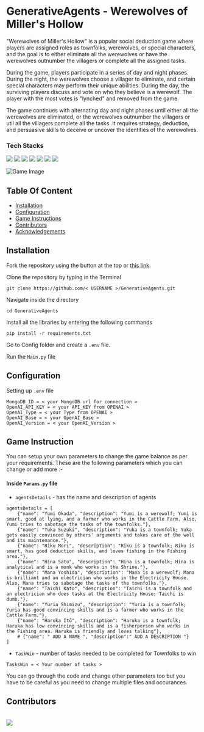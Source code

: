 # GenerativeAgents - Werewolves of Miller's Hollow

"Werewolves of Miller's Hollow" is a popular social deduction game where players are assigned roles as townfolks, werewolves, or special characters, and the goal is to either eliminate all the werewolves or have the werewolves outnumber the villagers or complete all the assigned tasks. 

During the game, players participate in a series of day and night phases. During the night, the werewolves choose a villager to eliminate, and certain special characters may perform their unique abilities. During the day, the surviving players discuss and vote on who they believe is a werewolf. The player with the most votes is "lynched" and removed from the game. 

The game continues with alternating day and night phases until either all the werewolves are eliminated, or the werewolves outnumber the villagers or util all the villagers complete all the tasks. It requires strategy, deduction, and persuasive skills to deceive or uncover the identities of the werewolves.

### Tech Stacks
![](https://img.shields.io/badge/OpenAI-412991.svg?stylee&logo=OpenAI&logoColor=white)
![](https://img.shields.io/badge/Python-3776AB.svg?stylee&logo=Python&logoColor=white)
![](https://img.shields.io/badge/PyGame-orange.svg?logo=Python&logoColor=white)
![](https://img.shields.io/badge/MongoDB-white.svg?logo=MongoDB&color=green)
![](https://img.shields.io/badge/PyTorch-db9f5e.svg?logo=PyTorch)
![](https://img.shields.io/badge/Docker-white?logo=Docker)
![](https://img.shields.io/badge/%F0%9F%A4%97-Transformers-yellow)


![Game Image](https://github.com/Mitulagr/GenerativeAgents/assets/32513766/74908d93-f860-432b-ba9d-d10b04f56963)



## Table Of Content

- [Installation](#installation)
- [Configuration](#configuration)
- [Game Instructions](#gameinstructions)
- [Contributors](#contributors)
- [Acknowledgements](#acknowledgements)


## Installation

Fork the repository using the button at the top or [this link](https://github.com/Mitulagr/GenerativeAgents/fork).

Clone the repository by typing in the Terminal
```
git clone https://github.com/< USERNAME >/GenerativeAgents.git
```

Navigate inside the directory
```
cd GenerativeAgents
```

Install all the libraries by entering the following commands

```
pip install -r requirements.txt
```

Go to Config folder and create a `.env` file.

Run the `Main.py` file


## Configuration

Setting up `.env` file

```
MongoDB_ID = < your MongoDB url for connection >
OpenAI_API_KEY = < your API_KEY from OPENAI >
OpenAI_Type = < your Type from OPENAI >
OpenAI_Base = < your OpenAI_Base >
OpenAI_Version = < your OpenAI_Version >
```

## Game Instruction

You can setup your own parameters to change the game balance as per your requirements. These are the following parameters which you can change or add more  :-

#### Inside `Params.py` file

* `agentsDetails` - has the name and description of agents

```
agentsDetails = [
    {"name": "Yumi Okada", "description": "Yumi is a werewolf; Yumi is smart, good at lying, and a farmer who works in the Cattle Farm. Also, Yumi tries to sabotage the tasks of the townfolks."},
    {"name": "Yuka Suzuki", "description": "Yuka is a townfolk; Yuka gets easily convinced by others' arguments and takes care of the well and its maintenance."},
    {"name": "Riku Mori", "description": "Riku is a townfolk; Riku is smart, has good deduction skills, and loves fishing in the Fishing area."},
    {"name": "Hina Sato", "description": "Hina is a townfolk; Hina is analytical and is a monk who works in the Shrine."},
    {"name": "Mana Yoshida", "description": "Mana is a werewolf; Mana is brilliant and an electrician who works in the Electricity House. Also, Mana tries to sabotage the tasks of the townfolks."},
    {"name": "Taichi Kato", "description": "Taichi is a townfolk and an electrician who does tasks at the Electricity House; Taichi is dumb."},
    {"name": "Yuria Shimizu", "description": "Yuria is a townfolk; Yuria has good convincing skills and is a farmer who works in the Cattle Farm."},
    {"name": "Haruka Itō", "description": "Haruka is a townfolk; Haruka has low convincing skills and is a fisherperson who works in the Fishing area. Haruka is friendly and loves talking"},
    # {"name": " ADD A NAME ", "description":" ADD A DESCRIPTION "}
]
```

* `TaskWin` - number of tasks needed to be completed for Townfolks to win

``` 
TasksWin = < Your number of tasks >
```

You can go through the code and change other parameters too but you have to be careful as you need to change multiple files and occurances.

## Contributors

<br/>

<a href="https://github.com/Mitulagr/GenerativeAgents/graphs/contributors">
  <img src="https://contrib.rocks/image?repo=Mitulagr/GenerativeAgents" />
</a>



